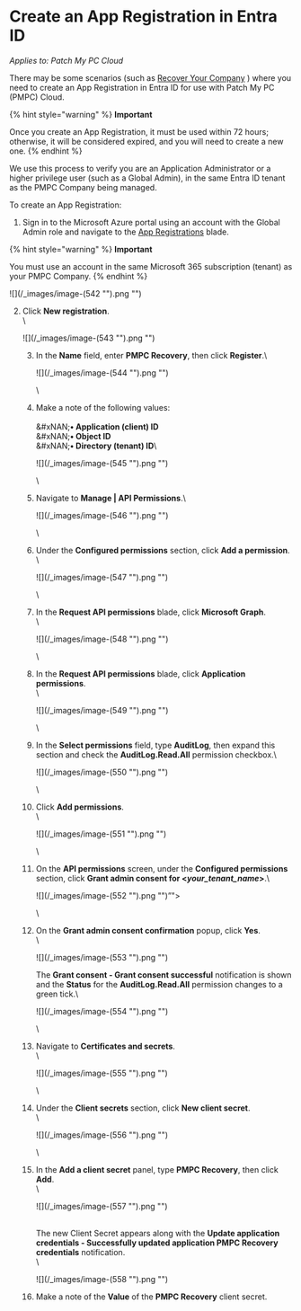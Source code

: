 # Create an App Registration in Entra ID

_Applies to: Patch My PC Cloud_

There may be some scenarios (such as [Recover Your Company](../../cloud-administration/manage-your-cloud-company/recover-your-cloud-company.md) ) where you need to create an App Registration in Entra ID for use with Patch My PC (PMPC) Cloud.

{% hint style="warning" %}
**Important**

Once you create an App Registration, it must be used within 72 hours; otherwise, it will be considered expired, and you will need to create a new one.
{% endhint %}

We use this process to verify you are an Application Administrator or a higher privilege user (such as a Global Admin), in the same Entra ID tenant as the PMPC Company being managed.

To create an App Registration:

1. Sign in to the Microsoft Azure portal using an account with the Global Admin role and navigate to the [App Registrations](https://portal.azure.com/#view/Microsoft_AAD_RegisteredApps/ApplicationsListBlade) blade.

{% hint style="warning" %}
**Important**

You must use an account in the same Microsoft 365 subscription (tenant) as your PMPC Company.
{% endhint %}

!\[]\(/\_images/image-(542 "").png "")

2.  Click **New registration**.\
    \\

    !\[]\(/\_images/image-(543 "").png "")

    3.  In the **Name** field, enter **PMPC Recovery**, then click **Register**.\\

        !\[]\(/\_images/image-(544 "").png "")

        \\
    4.  Make a note of the following values:\
        \
        \&#xNAN;**• Application (client) ID**\
        &#xNAN;**• Object ID**\
        &#xNAN;**• Directory (tenant) ID**\\

        !\[]\(/\_images/image-(545 "").png "")

        \\
    5.  Navigate to **Manage | API Permissions**.\\

        !\[]\(/\_images/image-(546 "").png "")

        \\
    6.  Under the **Configured permissions** section, click **Add a permission**.\
        \\

        !\[]\(/\_images/image-(547 "").png "")

        \\
    7.  In the **Request API permissions** blade, click **Microsoft Graph**.\
        \\

        !\[]\(/\_images/image-(548 "").png "")

        \\
    8.  In the **Request API permissions** blade, click **Application permissions**.\
        \\

        !\[]\(/\_images/image-(549 "").png "")

        \\
    9.  In the **Select permissions** field, type **AuditLog**, then expand this section and check the **AuditLog.Read.All** permission checkbox.\\

        !\[]\(/\_images/image-(550 "").png "")

        \\
    10. Click **Add permissions**.\
        \\

        !\[]\(/\_images/image-(551 "").png "")

        \\
    11. On the **API permissions** screen, under the **Configured permissions** section, click **Grant admin consent for <**_**your\_tenant\_name**_**>**.\\

        !\[]\(/\_images/image-(552 "").png "")”">

        \\
    12. On the **Grant admin consent confirmation** popup, click **Yes**.\
        \\

        !\[]\(/\_images/image-(553 "").png "")

        The **Grant consent - Grant consent successful** notification is shown and the **Status** for the **AuditLog.Read.All** permission changes to a green tick.\\

        !\[]\(/\_images/image-(554 "").png "")

        \\
    13. Navigate to **Certificates and secrets**.\
        \\

        !\[]\(/\_images/image-(555 "").png "")

        \\
    14. Under the **Client secrets** section, click **New client secret**.\
        \\

        !\[]\(/\_images/image-(556 "").png "")

        \\
    15. In the **Add a client secret** panel, type **PMPC Recovery**, then click **Add**.\
        \\

        !\[]\(/\_images/image-(557 "").png "")

        \
        The new Client Secret appears along with the **Update application credentials - Successfully updated application PMPC Recovery credentials** notification.\
        \\

        !\[]\(/\_images/image-(558 "").png "")
    16. Make a note of the **Value** of the **PMPC Recovery** client secret.
